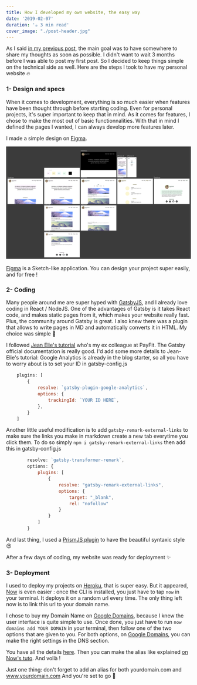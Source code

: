 ```yaml
---
title: How I developed my own website, the easy way
date: '2019-02-07'
duration: '☕️ 3 min read'
cover_image: "./post-header.jpg"
---
```


As I said [in my previous post](https://alexiatoulmet.com/blog/the-come-back-of-personal-blogging/), the main goal was to have somewhere to share my thoughts as soon as possible. I didn't want to wait 3 months before I was able to post my first post. So I decided to keep things simple on the technical side as well.
Here are the steps I took to have my personal website 🔥
<h3>
    1- Design and specs 
</h3>

When it comes to development, everything is so much easier when features have been thought through before starting coding. Even for personal projects, it's super important to keep that in mind. 
As it comes for features, I chose to make the most out of basic functionnalities. With that in mind I defined the pages I wanted, I can always develop more features later.

I made a simple design on [Figma](https://www.figma.com/files).

![Figma sketches](./figma.png)

[Figma](https://www.figma.com/files) is a Sketch-like application. You can design your project super easily, and for free ! 

<h3>
    2- Coding
</h3>

Many people around me are super hyped with [GatsbyJS](https://www.gatsbyjs.org/), and I already love coding in React / NodeJS. One of the advantages of Gatsby is it takes React code, and makes static pages from it, which makes your website really fast. Plus, the community around Gatsby is great. I also knew there was a  plugin that allows to write pages in MD and automatically converts it in HTML. My choice was simple 🤩

I followed [Jean Elie's tutorial](https://jean-elie.com/blog/post/building-a-blog-with-gatsby/) who's my ex colleague at PayFit. The Gatsby official documentation is really good. 
I'd add some more details to Jean-Elie's tutorial:
Google Analytics is already in the blog starter, so all you have to worry about is to set your ID in gatsby-config.js

```javascript
    plugins: [
        {
            resolve: `gatsby-plugin-google-analytics`,
            options: {
                trackingId: `YOUR ID HERE`,
            },
        }
    ]
```

Another little useful modification is to add `gatsby-remark-external-links` to make sure the links you make in markdown create a new tab everytime you click them. 
To do so simply ```npm i gatsby-remark-external-links``` then add this in gatsby-config.js
```javascript
        resolve: `gatsby-transformer-remark`,
        options: {
            plugins: [
                {
                    resolve: "gatsby-remark-external-links",
                    options: {
                        target: "_blank",
                        rel: "nofollow"
                    }
                }
            ]
        }
```

And last thing, I used a [PrismJS plugin](https://www.gatsbyjs.org/packages/gatsby-remark-prismjs/) to have the beautiful syntaxic style 😍

After a few days of coding, my website was ready for deployment ✨

<h3>
3- Deployment
</h3>

I used to deploy my projects on [Heroku](https://www.heroku.com/), that is super easy. But it appeared, [Now](https://zeit.co/now) is even easier : once the CLI is installed, you just have to tap `now` in your terminal. It deploys it on a random url every time. The only thing left now is to link this url to your domain name.

I chose to buy my Domain Name on [Google Domains](https://domains.google/), because I knew the user interface is quite simple to use. Once done, you just have to run ```now domains add YOUR DOMAIN``` in your terminal, then follow one of the two options that are given to you. For both options, on [Google Domains](https://domains.google/), you can make the right settings in the DNS section.

You have all the details [here](https://zeit.co/docs/v2/domains-and-aliases/adding-a-domain/). Then you can make the alias like explained [on Now's tuto](https://zeit.co/docs/v2/domains-and-aliases/aliasing-a-deployment/). And voilà !

Just one thing: don't forget to add an alias for both yourdomain.com and www.yourdomain.com
And you're set to go 🚀

